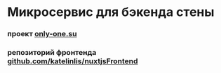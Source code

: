 # Микросервис для бэкенда стены
### проект <a href="https://only-one.su">only-one.su</a>
### репозиторий фронтенда <a href="https://github.com/katelinlis/nuxtjsFrontend"> github.com/katelinlis/nuxtjsFrontend
